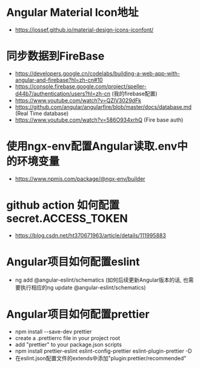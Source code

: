 # Angular Material Icon地址
 - https://jossef.github.io/material-design-icons-iconfont/

# 同步数据到FireBase
- https://developers.google.cn/codelabs/building-a-web-app-with-angular-and-firebase?hl=zh-cn#10
- https://console.firebase.google.com/project/speller-d44b7/authentication/users?hl=zh-cn (我的firebase配置)
- https://www.youtube.com/watch?v=QZlV3029dFk
- https://github.com/angular/angularfire/blob/master/docs/database.md (Real Time database)
- https://www.youtube.com/watch?v=586O934xrhQ (Fire base auth)

# 使用ngx-env配置Angular读取.env中的环境变量
 - https://www.npmjs.com/package/@ngx-env/builder

# github action 如何配置secret.ACCESS_TOKEN
- https://blog.csdn.net/ht370671963/article/details/111995883

# Angular项目如何配置eslint
 - ng add @angular-eslint/schematics (如何后续更新Angular版本的话, 也需要执行相应的ng update @angular-eslint/schematics)

# Angular项目如何配置prettier
 - npm install --save-dev prettier
 - create a .prettierrc file in your project root
 - add "prettier" to your package.json scripts
 - npm install prettier-eslint eslint-config-prettier eslint-plugin-prettier -D
 - 在eslint.json配置文件的extends中添加"plugin:prettier/recommended"
